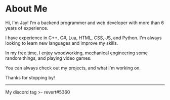 # About Me
Hi, I'm Jay! I'm a backend programmer and web developer with more than 6 years of experience.

I have experience in C++, C#, Lua, HTML, CSS, JS, and Python. I'm always looking to learn new languages and improve my skills.

In my free time, I enjoy woodworking, mechanical engineering some random things, and playing video games.

You can always check out my projects, and what I'm working on.

Thanks for stopping by!

---

My discord tag >- revert#5360

